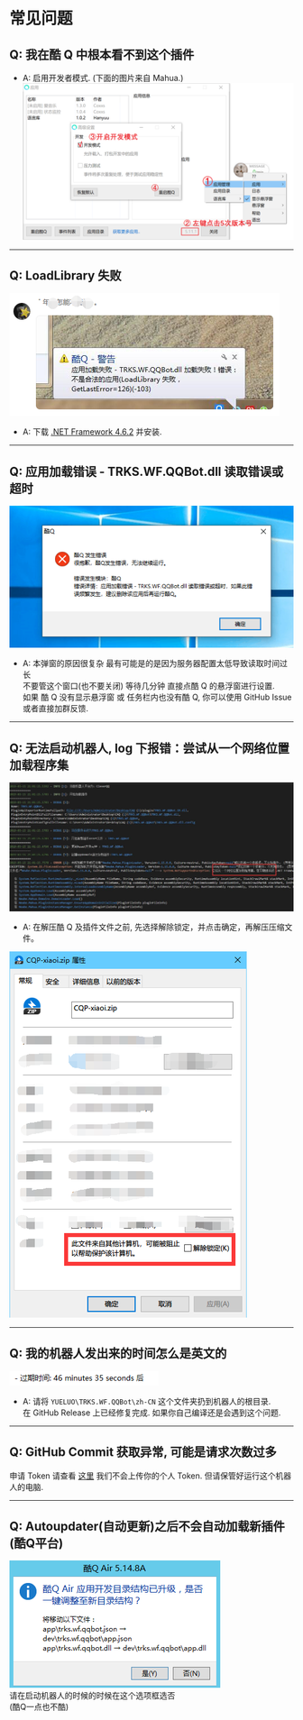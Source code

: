 # 常见问题

## Q: 我在酷 Q 中根本看不到这个插件

- A: 启用开发者模式. (下面的图片来自 Mahua.)
  ![CQ](images/CQ.png)

---

## Q: LoadLibrary 失败

![LoadLibraryFailed](images/LoadLibraryFailed.png)

- A: 下载 [.NET Framework 4.6.2](https://dotnet.microsoft.com/download/thank-you/net462) 并安装.

---

## Q: 应用加载错误 - TRKS.WF.QQBot.dll 读取错误或超时

![Timeout](images/Timeout.png)

- A: 本弹窗的原因很复杂 最有可能是的是因为服务器配置太低导致读取时间过长  
   不要管这个窗口(也不要关闭) 等待几分钟 直接点酷 Q 的悬浮窗进行设置.  
   如果 酷 Q 没有显示悬浮窗 或 任务栏内也没有酷 Q, 你可以使用 GitHub Issue 或者直接加群反馈.

---

## Q: 无法启动机器人, log 下报错：尝试从一个网络位置加载程序集

![q](images/Q-Net.jpg)

- A: 在解压酷 Q 及插件文件之前, 先选择解除锁定，并点击确定，再解压压缩文件。

![Unlock](images/Unlock.png)

---

## Q: 我的机器人发出来的时间怎么是英文的

![Languagebug](images/Languagebug.png)

- A: 请将 `YUELUO\TRKS.WF.QQBot\zh-CN` 这个文件夹扔到机器人的根目录.  
   在 GitHub Release 上已经修复完成. 如果你自己编译还是会遇到这个问题.

---

## Q: GitHub Commit 获取异常, 可能是请求次数过多

申请 Token 请查看 [这里](token.md)
我们不会上传你的个人 Token. 但请保管好运行这个机器人的电脑.

---

## Q: Autoupdater(自动更新)之后不会自动加载新插件(酷Q平台)

![SBCQ](images/一点也不酷.png)  
请在启动机器人的时候的时候在这个选项框选否  
(酷Q一点也不酷)
